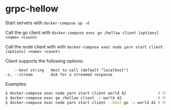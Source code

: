 # grpc-hellow

Start servers with `docker-compose up -d`

Call the go client with `docker-compose exec go /hellow client [options] <name> <count>`

Call the node client with with `docker-compose exec node yarn start client [options] <name> <count>`

Client supports the following options:
```
    --host string   Host to call (default "localhost")
-s, --stream        Ask for a streamed response
```

Examples:
```sh
$ docker-compose exec node yarn start client world 42              # Make a simple node to node call
$ docker-compose exec go /hellow client -s world 42                # Make a streamed go to go call
$ docker-compose exec node yarn start client --host go -s world 42 # Make a streamed node to go call
```
